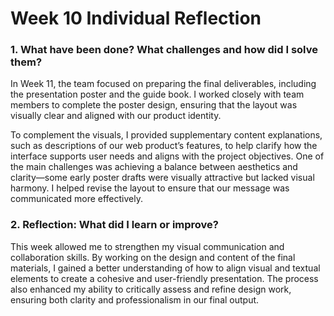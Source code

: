 # Week 10 Individual Reflection

### 1. What have been done? What challenges and how did I solve them?

In Week 11, the team focused on preparing the final deliverables, including the presentation poster and the guide book. I worked closely with team members to complete the poster design, ensuring that the layout was visually clear and aligned with our product identity.

To complement the visuals, I provided supplementary content explanations, such as descriptions of our web product’s features, to help clarify how the interface supports user needs and aligns with the project objectives. One of the main challenges was achieving a balance between aesthetics and clarity—some early poster drafts were visually attractive but lacked visual harmony. I helped revise the layout to ensure that our message was communicated more effectively.

### 2. Reflection: What did I learn or improve?

This week allowed me to strengthen my visual communication and collaboration skills. By working on the design and content of the final materials, I gained a better understanding of how to align visual and textual elements to create a cohesive and user-friendly presentation. The process also enhanced my ability to critically assess and refine design work, ensuring both clarity and professionalism in our final output.
